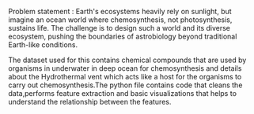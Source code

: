 Problem statement : Earth's ecosystems heavily rely on sunlight, but imagine an ocean world where chemosynthesis, not photosynthesis, sustains life. The challenge is to design such a world and its diverse ecosystem, pushing the boundaries of astrobiology beyond traditional Earth-like conditions.

The dataset used for this contains chemical compounds that are used by organisms in underwater in deep ocean for chemosynthesis and details about the Hydrothermal vent which acts like a host for the organisms to carry out chemosynthesis.The python file contains code that cleans the data,performs feature extraction and basic visualizations that helps to understand the relationship between the features.
